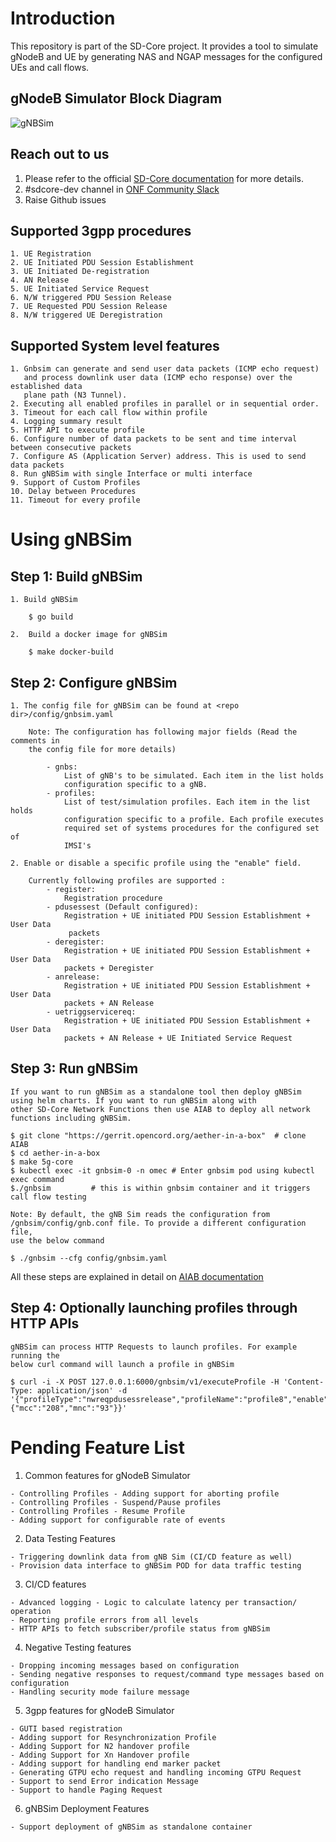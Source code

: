 <!--
SPDX-FileCopyrightText: 2022 Great Software Laboratory Pvt. Ltd
SPDX-FileCopyrightText: 2021 Open Networking Foundation <info@opennetworking.org>
SPDX-License-Identifier: Apache-2.0

-->

# Introduction

This repository is part of the SD-Core project. It provides a tool to simulate
gNodeB and UE by generating NAS and NGAP messages for the configured UEs and 
call flows.

## gNodeB Simulator Block Diagram

![gNBSim](/docs/images/gnbsim_flow_diagram.png)

## Reach out to us

1. Please refer to the official [SD-Core documentation](https://docs.sd-core.opennetworking.org/master/developer/gnbsim.html#gnb-simulator) for more details.
2. #sdcore-dev channel in [ONF Community Slack](https://onf-community.slack.com/)
3. Raise Github issues

## Supported 3gpp procedures

    1. UE Registration
    2. UE Initiated PDU Session Establishment
    3. UE Initiated De-registration 
    4. AN Release
    5. UE Initiated Service Request 
    6. N/W triggered PDU Session Release
    7. UE Requested PDU Session Release
    8. N/W triggered UE Deregistration


## Supported System level features

    1. Gnbsim can generate and send user data packets (ICMP echo request)
       and process downlink user data (ICMP echo response) over the established data
       plane path (N3 Tunnel).
    2. Executing all enabled profiles in parallel or in sequential order.
    3. Timeout for each call flow within profile
    4. Logging summary result
    5. HTTP API to execute profile
    6. Configure number of data packets to be sent and time interval between consecutive packets
    7. Configure AS (Application Server) address. This is used to send data packets
    8. Run gNBSim with single Interface or multi interface
    9. Support of Custom Profiles
    10. Delay between Procedures
    11. Timeout for every profile




# Using gNBSim 

## Step 1: Build gNBSim
    1. Build gNBSim

        $ go build
    
    2.  Build a docker image for gNBSim
        
        $ make docker-build
 
## Step 2: Configure gNBSim
    
    1. The config file for gNBSim can be found at <repo dir>/config/gnbsim.yaml
        
        Note: The configuration has following major fields (Read the comments in
        the config file for more details)
            
            - gnbs: 
                List of gNB's to be simulated. Each item in the list holds 
                configuration specific to a gNB.
            - profiles:
                List of test/simulation profiles. Each item in the list holds 
                configuration specific to a profile. Each profile executes   
                required set of systems procedures for the configured set of 
                IMSI's 
        
    2. Enable or disable a specific profile using the "enable" field. 
        
        Currently following profiles are supported :
            - register: 
                Registration procedure
            - pdusessest (Default configured): 
                Registration + UE initiated PDU Session Establishment + User Data
                 packets
            - deregister:
                Registration + UE initiated PDU Session Establishment + User Data
                packets + Deregister
            - anrelease:
                Registration + UE initiated PDU Session Establishment + User Data
                packets + AN Release
            - uetriggservicereq:
                Registration + UE initiated PDU Session Establishment + User Data
                packets + AN Release + UE Initiated Service Request

## Step 3: Run gNBSim
    
    If you want to run gNBSim as a standalone tool then deploy gNBSim using helm charts. If you want to run gNBSim along with 
    other SD-Core Network Functions then use AIAB to deploy all network functions including gNBSim. 
    
    $ git clone "https://gerrit.opencord.org/aether-in-a-box"  # clone AIAB
    $ cd aether-in-a-box 
    $ make 5g-core 
    $ kubectl exec -it gnbsim-0 -n omec # Enter gnbsim pod using kubectl exec command
    $./gnbsim         # this is within gnbsim container and it triggers call flow testing 
    
    Note: By default, the gNB Sim reads the configuration from 
    /gnbsim/config/gnb.conf file. To provide a different configuration file,
    use the below command

    $ ./gnbsim --cfg config/gnbsim.yaml

All these steps are explained in detail on [AIAB documentation](https://docs.sd-core.opennetworking.org/master/developer/aiab.html)

## Step 4: Optionally launching profiles through HTTP APIs

    gNBSim can process HTTP Requests to launch profiles. For example running the
    below curl command will launch a profile in gNBSim
   
    $ curl -i -X POST 127.0.0.1:6000/gnbsim/v1/executeProfile -H 'Content-Type: application/json' -d '{"profileType":"nwreqpdusessrelease","profileName":"profile8","enable":true,"gnbName":"gnb1","startImsi":"208930100007497","ueCount":1,"opc":"981d464c7c52eb6e5036234984ad0bcf","key":"5122250214c33e723a5dd523fc145fc0","sequenceNumber":"16f3b3f70fc2","defaultAs":"192.168.250.1","plmnId":{"mcc":"208","mnc":"93"}}'

# Pending Feature List

   1. Common features for gNodeB Simulator

    - Controlling Profiles - Adding support for aborting profile
    - Controlling Profiles - Suspend/Pause profiles
    - Controlling Profiles - Resume Profile
    - Adding support for configurable rate of events
    
   2. Data Testing Features

    - Triggering downlink data from gNB Sim (CI/CD feature as well) 
    - Provision data interface to gNBSim POD for data traffic testing
    
   3. CI/CD features
 
    - Advanced logging - Logic to calculate latency per transaction/ operation
    - Reporting profile errors from all levels
    - HTTP APIs to fetch subscriber/profile status from gNBSim

   4. Negative Testing features

    - Dropping incoming messages based on configuration
    - Sending negative responses to request/command type messages based on configuration
    - Handling security mode failure message
    
   5. 3gpp features for gNodeB Simulator
 
    - GUTI based registration
    - Adding support for Resynchronization Profile
    - Adding Support for N2 handover profile
    - Adding Support for Xn Handover profile
    - Adding support for handling end marker packet
    - Generating GTPU echo request and handling incoming GTPU Request
    - Support to send Error indication Message
    - Support to handle Paging Request

   6. gNBSim Deployment Features

    - Support deployment of gNBSim as standalone container
